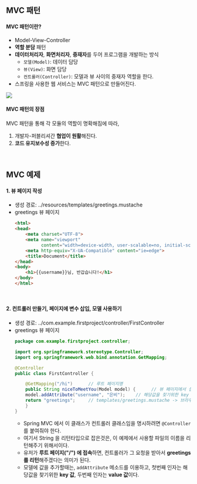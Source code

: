 ## MVC 패턴
#### MVC 패턴이란?
- Model-View-Controller
- **역할 분담** 패턴
- **데이터처리자**, **화면처리자**, **중재자**를 두어 프로그램을 개발하는 방식
    - `모델(Model)`: 데이터 담당
    - `뷰(View)`: 화면 담당
    - `컨트롤러(Controller)`: 모델과 뷰 사이의 중재자 역할을 한다.
- 스프링을 사용한 웹 서비스는 MVC 패턴으로 만들어진다.

<img src="https://i.imgur.com/V7CGG0Y.png">

<br>

#### MVC 패턴의 장점
MVC 패턴을 통해 각 모듈의 역할이 명확해짐에 따라,
1. 개발자-퍼블리셔간 **협업이 원활**해진다.
2. **코드 유지보수성 증가**한다.

<br>

## MVC 예제
#### 1. 뷰 페이지 작성
- 생성 경로: ../resources/templates/greetings.mustache
- greetings 뷰 페이지
    ```html
    <html>
    <head>
        <meta charset="UTF-8">
        <meta name="viewport"
              content="width=device-width, user-scalable=no, initial-scale=1.0, maximum-scale=1.0, minimum-scale=1.0">
        <meta http-equiv="X-UA-Compatible" content="ie=edge">
        <title>Document</title>
    </head>
    <body>
        <h1>{{username}}님, 반갑습니다!</h1>
    </body>
    </html>
    ```

<br>

#### 2. 컨트롤러 만들기, 페이지에 변수 삽입, 모델 사용하기
- 생성 경로: 
    ../com.example.firstproject/controller/FirstController
- greetings 뷰 페이지
    ```java
    package com.example.firstproject.controller;
  
    import org.springframework.stereotype.Controller;
    import org.springframework.web.bind.annotation.GetMapping;
  
    @Controller
    public class FirstController {
  
        @GetMapping("/hi")      // 루트 페이지명
        public String niceToMeetYou(Model model) {      // 뷰 페이지에서 설정한 {{username}}을 적용하려면, Model(데이터)를 매개변수로 받아야 한다.
        model.addAttribute("username", "은비");    // 해당값을 찾기위한 key 값, 두번째 인자는 value 값 입력
        return "greetings";     // templates/greetings.mustache -> 브라우저로 전송!
        }
    }
    ```
  - Spring MVC 에서 이 클래스가 컨트롤러 클래스임을 명시하려면 `@Controller`를 붙여줘야 한다.
  - 여기서 String 을 리턴타입으로 잡은것은, 이 예제에서 사용할 파일의 이름을 리턴해주기 위해서이다.
  - 유저가 **루트 페이지("/") 에 접속**하면, 컨트롤러가 그 요청을 받아서 **greetings 를 리턴**해주겠다는 의미가 된다.
  - 모델에 값을 추가할때는, `addAttribute` 메소드를 이용하고, 첫번째 인자는 해당값을 찾기위한 **key 값**, 두번째 인자는 **value 값**이다.

<br>

